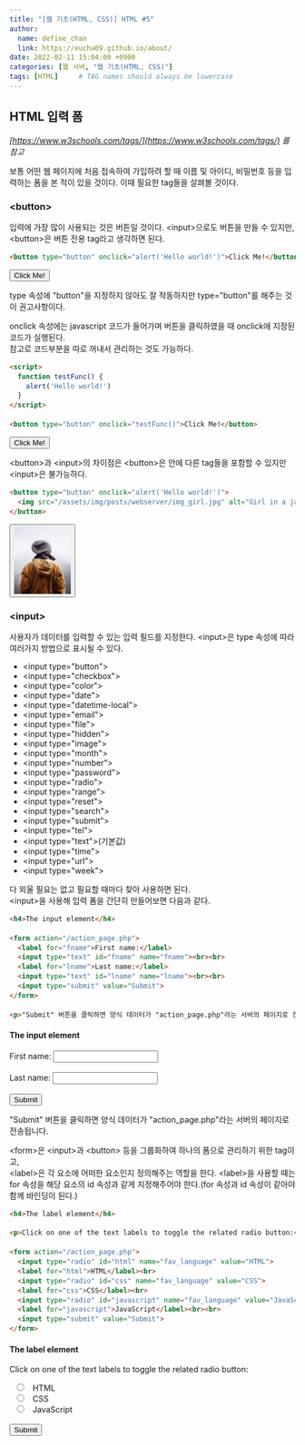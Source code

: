 ```yaml
---
title: "[웹 기초(HTML, CSS)] HTML #5"
author:
  name: define_chan
  link: https://eucha09.github.io/about/
date: 2022-02-11 15:04:00 +0900
categories: [웹 서버, "웹 기초(HTML, CSS)"]
tags: [HTML]     # TAG names should always be lowercase
---
```


## **HTML 입력 폼**

_[https://www.w3schools.com/tags/](https://www.w3schools.com/tags/) 를 참고_

보통 어떤 웹 페이지에 처음 접속하여 가입하려 할 때 이름 및 아이디, 비밀번호 등을 입력하는 폼을 본 적이 있을 것이다. 이때 필요한 tag들을 살펴볼 것이다.

### **\<button\>**

입력에 가장 많이 사용되는 것은 버튼일 것이다.
\<input\>으로도 버튼을 만들 수 있지만, \<button\>은 버튼 전용 tag라고 생각하면 된다.

```html
<button type="button" onclick="alert('Hello world!')">Click Me!</button>
```
<button type="button" onclick="alert('Hello world!')">Click Me!</button>

type 속성에 "button"을 지정하지 않아도 잘 작동하지만 type="button"를 해주는 것이 권고사항이다.

onclick 속성에는 javascript 코드가 들어가며 버튼을 클릭하였을 때 onclick에 지정된 코드가 실행된다.   
참고로 코드부분을 따로 꺼내서 관리하는 것도 가능하다.

```html
<script>
  function testFunc() {
    alert('Hello world!')
  }
</script>

<button type="button" onclick="testFunc()">Click Me!</button>
```
<script>
  function testFunc() {
    alert('Hello world!')
  }
</script>

<button type="button" onclick="testFunc()">Click Me!</button>

\<button\>과 \<input\>의 차이점은 \<button\>은 안에 다른 tag들을 포함할 수 있지만 \<input\>은 불가능하다.

```html
<button type="button" onclick="alert('Hello world!')">
  <img src="/assets/img/posts/webserver/img_girl.jpg" alt="Girl in a jacket" width="100" height="120">
</button>
```
<button type="button" onclick="alert('Hello world!')">
  <img src="/assets/img/posts/webserver/img_girl.jpg" alt="Girl in a jacket" width="100" height="120">
</button>

### **\<input\>**

사용자가 데이터를 입력할 수 있는 입력 필드를 지정한다.
\<input\>은 type 속성에 따라 여러가지 방법으로 표시될 수 있다.

* \<input type="button"\>
* \<input type="checkbox"\>
* \<input type="color"\>
* \<input type="date"\>
* \<input type="datetime-local"\>
* \<input type="email"\>
* \<input type="file"\>
* \<input type="hidden"\>
* \<input type="image"\>
* \<input type="month"\>
* \<input type="number"\>
* \<input type="password"\>
* \<input type="radio"\>
* \<input type="range"\>
* \<input type="reset"\>
* \<input type="search"\>
* \<input type="submit"\>
* \<input type="tel"\>
* \<input type="text"\>(기본값)
* \<input type="time"\>
* \<input type="url"\>
* \<input type="week"\>

다 외울 필요는 없고 필요할 때마다 찾아 사용하면 된다.   
\<input\>을 사용해 입력 폼을 간단히 만들어보면 다음과 같다.

```html
<h4>The input element</h4>

<form action="/action_page.php">
  <label for="fname">First name:</label>
  <input type="text" id="fname" name="fname"><br><br>
  <label for="lname">Last name:</label>
  <input type="text" id="lname" name="lname"><br><br>
  <input type="submit" value="Submit">
</form>

<p>"Submit" 버튼을 클릭하면 양식 데이터가 "action_page.php"라는 서버의 페이지로 전송됩니다.</p>
```
<h4>The input element</h4>
<form action="/action_page.php">
  <label for="fname">First name:</label>
  <input type="text" id="fname" name="fname"><br><br>
  <label for="lname">Last name:</label>
  <input type="text" id="lname" name="lname"><br><br>
  <input type="submit" value="Submit">
</form>
<p>"Submit" 버튼을 클릭하면 양식 데이터가 "action_page.php"라는 서버의 페이지로 전송됩니다.</p>

\<form\>은 \<input\>과 \<button\> 등을 그룹화하여 하나의 폼으로 관리하기 위한 tag이고,   
\<label\>은 각 요소에 어떠한 요소인지 정의해주는 역할을 한다. \<label\>을 사용할 때는 for 속성을 해당 요소의 id 속성과 같게 지정해주어야 한다.(for 속성과 id 속성이 같아야 함께 바인딩이 된다.)

```html
<h4>The label element</h4>

<p>Click on one of the text labels to toggle the related radio button:</p>

<form action="/action_page.php">
  <input type="radio" id="html" name="fav_language" value="HTML">
  <label for="html">HTML</label><br>
  <input type="radio" id="css" name="fav_language" value="CSS">
  <label for="css">CSS</label><br>
  <input type="radio" id="javascript" name="fav_language" value="JavaScript">
  <label for="javascript">JavaScript</label><br><br>
  <input type="submit" value="Submit">
</form>
```
<h4>The label element</h4>
<p>Click on one of the text labels to toggle the related radio button:</p>
<form action="/action_page.php">
  <input type="radio" id="html" name="fav_language" value="HTML">
  <label for="html">HTML</label><br>
  <input type="radio" id="css" name="fav_language" value="CSS">
  <label for="css">CSS</label><br>
  <input type="radio" id="javascript" name="fav_language" value="JavaScript">
  <label for="javascript">JavaScript</label><br><br>
  <input type="submit" value="Submit">
</form>
